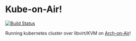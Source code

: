 # Kube-on-Air!

[![Build Status](https://travis-ci.org/keinohguchi/kube-on-air.svg)](https://travis-ci.org/keinohguchi/kube-on-air)

Running kubernetes cluster over libvirt/KVM on
[Arch-on-Air](https://github.com/keinohguchi/arch-on-air)!
